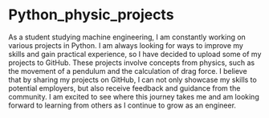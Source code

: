 # Python_physic_projects

As a student studying machine engineering, I am constantly working on various projects in Python. I am always looking for ways to improve my skills and gain practical experience, so I have decided to upload some of my projects to GitHub. These projects involve concepts from physics, such as the movement of a pendulum and the calculation of drag force. I believe that by sharing my projects on GitHub, I can not only showcase my skills to potential employers, but also receive feedback and guidance from the community. I am excited to see where this journey takes me and am looking forward to learning from others as I continue to grow as an engineer.
